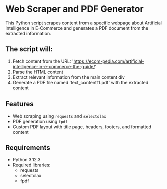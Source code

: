 # Web Scraper and PDF Generator

This Python script scrapes content from a specific webpage about Artificial Intelligence in E-Commerce and generates a PDF document from the extracted information.

## The script will:
1. Fetch content from the URL: 'https://ecom-pedia.com/artificial-intelligence-in-e-commerce-the-guide/'
2. Parse the HTML content
3. Extract relevant information from the main content div
4. Generate a PDF file named 'text_content11.pdf' with the extracted content

## Features

- Web scraping using `requests` and `selectolax`
- PDF generation using `fpdf`
- Custom PDF layout with title page, headers, footers, and formatted content

## Requirements

- Python 3.12.3
- Required libraries:
  - requests
  - selectolax
  - fpdf
